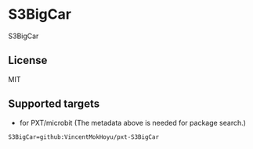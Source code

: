 # S3BigCar

S3BigCar

## License

MIT

## Supported targets

* for PXT/microbit
(The metadata above is needed for package search.)

```package
S3BigCar=github:VincentMokHoyu/pxt-S3BigCar
```
